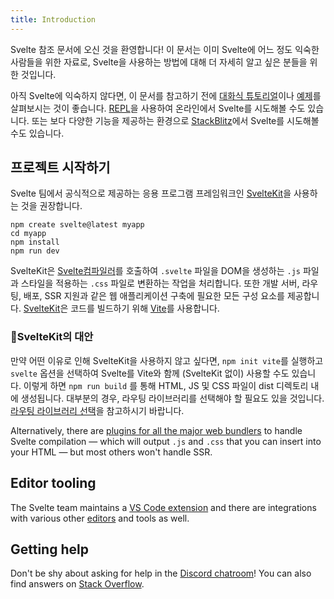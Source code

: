 ```yaml
---
title: Introduction
---
```


Svelte 참조 문서에 오신 것을 환영합니다! 이 문서는 이미 Svelte에 어느 정도 익숙한 사람들을 위한 자료로, Svelte을 사용하는 방법에 대해 더 자세히 알고 싶은 분들을 위한 것입니다.

아직 Svelte에 익숙하지 않다면, 이 문서를 참고하기 전에 [대화식 튜토리얼](https://learn.svelte.dev)이나 [예제](/examples)를 살펴보시는 것이 좋습니다. [REPL](/repl)을 사용하여 온라인에서 Svelte를 시도해볼 수도 있습니다. 또는 보다 다양한 기능을 제공하는 환경으로 [StackBlitz](https://sveltekit.new)에서 Svelte를 시도해볼 수도 있습니다.

## 프로젝트 시작하기

Svelte 팀에서 공식적으로 제공하는 응용 프로그램 프레임워크인 [SvelteKit](https://kit.svelte.dev/)을 사용하는 것을 권장합니다.

```
npm create svelte@latest myapp
cd myapp
npm install
npm run dev
```

SvelteKit은 [Svelte컴파일러](https://www.npmjs.com/package/svelte)를 호출하여 `.svelte` 파일을 DOM을 생성하는 `.js` 파일과 스타일을 적용하는 `.css` 파일로 변환하는 작업을 처리합니다. 또한 개발 서버, 라우팅, 배포, SSR 지원과 같은 웹 애플리케이션 구축에 필요한 모든 구성 요소를 제공합니다. [SvelteKit](https://kit.svelte.dev/)은 코드를 빌드하기 위해 [Vite](https://vitejs.dev/)를 사용합니다.

### SvelteKit의 대안

만약 어떤 이유로 인해 SvelteKit을 사용하지 않고 싶다면, `npm init vite`를 실행하고 `svelte` 옵션을 선택하여 Svelte를 Vite와 함께 (SvelteKit 없이) 사용할 수도 있습니다. 이렇게 하면 `npm run build` 를 통해 HTML, JS 및 CSS 파일이 dist 디렉토리 내에 생성됩니다. 대부분의 경우, 라우팅 라이브러리를 선택해야 할 필요도 있을 것입니다. [라우팅 라이브러리 선택](/faq#is-there-a-router)을 참고하시기 바랍니다.

Alternatively, there are [plugins for all the major web bundlers](https://sveltesociety.dev/tools#bundling) to handle Svelte compilation — which will output `.js` and `.css` that you can insert into your HTML — but most others won't handle SSR.

## Editor tooling

The Svelte team maintains a [VS Code extension](https://marketplace.visualstudio.com/items?itemName=svelte.svelte-vscode) and there are integrations with various other [editors](https://sveltesociety.dev/tools#editor-support) and tools as well.

## Getting help

Don't be shy about asking for help in the [Discord chatroom](https://svelte.dev/chat)! You can also find answers on [Stack Overflow](https://stackoverflow.com/questions/tagged/svelte).

